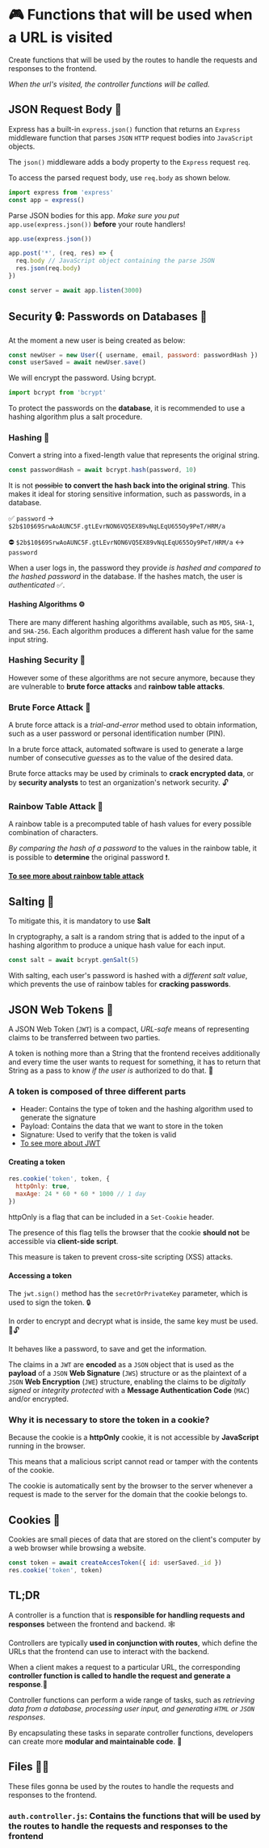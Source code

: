 # 🎮 Functions that will be used when a URL is visited

Create functions that will be used by the routes to handle the requests and responses to the frontend.

_When the url's visited, the controller functions will be called._

## JSON Request Body 📡

Express has a built-in `express.json()` function that returns an `Express` middleware function that parses `JSON` `HTTP` request bodies into `JavaScript` objects.

The `json()` middleware adds a body property to the `Express` request `req`.

To access the parsed request body, use `req.body` as shown below.

```js
import express from 'express'
const app = express()
```

Parse JSON bodies for this app. _Make sure you put_ `app.use(express.json())` **before** your route handlers!

```js
app.use(express.json())

app.post('*', (req, res) => {
  req.body // JavaScript object containing the parse JSON
  res.json(req.body)
})

const server = await app.listen(3000)
```

## Security 🔒: Passwords on Databases 🔐

At the moment a new user is being created as below:

```js
const newUser = new User({ username, email, password: passwordHash })
const userSaved = await newUser.save()
```

We will encrypt the password. Using bcrypt.

```js
import bcrypt from 'bcrypt'
```

To protect the passwords on the **database**, it is recommended to use a hashing algorithm plus a salt procedure.

### Hashing 📝

Convert a string into a fixed-length value that represents the original string.

```js
const passwordHash = await bcrypt.hash(password, 10)
```

It is not ~~possible~~ **to convert the hash back into the original string**. This makes it ideal for storing sensitive information, such as passwords, in a database.

✅ `password` -> `$2b$10$69SrwAoAUNC5F.gtLEvrNON6VQ5EX89vNqLEqU655Oy9PeT/HRM/a`

⛔ `$2b$10$69SrwAoAUNC5F.gtLEvrNON6VQ5EX89vNqLEqU655Oy9PeT/HRM/a` <-> `password`

When a user logs in, the password they provide _is hashed and compared to the hashed password_ in the database. If the hashes match, the user is _authenticated_ ✅.

#### Hashing Algorithms ⚙

There are many different hashing algorithms available, such as `MD5`, `SHA-1`, and `SHA-256`. Each algorithm produces a different hash value for the same input string.

### Hashing Security 🔐

However some of these algorithms are not secure anymore, because they are vulnerable to **brute force attacks** and **rainbow table attacks**.

### Brute Force Attack 🤖

A brute force attack is a _trial-and-error_ method used to obtain information, such as a user password or personal identification number (PIN).

In a brute force attack, automated software is used to generate a large number of consecutive _guesses_ as to the value of the desired data.

Brute force attacks may be used by criminals to **crack encrypted data**, or by **security analysts** to test an organization's network security. 🔓

### Rainbow Table Attack 🌈

A rainbow table is a precomputed table of hash values for every possible combination of characters.

_By comparing the hash of a password_ to the values in the rainbow table, it is possible to **determine** the original password ❗.

**[To see more about rainbow table attack](https://www.beyondidentity.com/glossary/rainbow-table-attack)**

## Salting 🧂

To mitigate this, it is mandatory to use **Salt**

In cryptography, a salt is a random string that is added to the input of a hashing algorithm to produce a unique hash value for each input.

```js
const salt = await bcrypt.genSalt(5)
```

With salting, each user's password is hashed with a _different salt value_, which prevents the use of rainbow tables for **cracking passwords**.

## JSON Web Tokens 📡

A JSON Web Token (`JWT`) is a compact, _URL-safe_ means of representing claims to be transferred between two parties.

A token is nothing more than a String that the frontend receives additionally and every time the user wants to request for something, it has to return that String as a pass to know _if the user is_ authorized to do that. 🏈

### A token is composed of three different parts

- Header: Contains the type of token and the hashing algorithm used to generate the signature
- Payload: Contains the data that we want to store in the token
- Signature: Used to verify that the token is valid
- [To see more about JWT](https://jwt.io/introduction)

#### Creating a token

```js
res.cookie('token', token, {
  httpOnly: true,
  maxAge: 24 * 60 * 60 * 1000 // 1 day
})
```

httpOnly is a flag that can be included in a `Set-Cookie` header.

The presence of this flag tells the browser that the cookie **should not** be accessible via **client-side script**.

This measure is taken to prevent cross-site scripting (XSS) attacks.

#### Accessing a token

The `jwt.sign()` method has the `secretOrPrivateKey` parameter, which is used to sign the token. 🔒

In order to encrypt and decrypt what is inside, the same key must be used. 🔑🔓

It behaves like a password, to save and get the information.

The claims in a `JWT` are **encoded** as a `JSON` object that is used as the **payload** of a `JSON` **Web Signature** (`JWS`) structure or as the plaintext of a `JSON` **Web Encryption** (`JWE`) structure, enabling the claims to be _digitally signed_ or _integrity protected_ with a **Message Authentication Code** (`MAC`) and/or encrypted.

### Why it is necessary to store the token in a cookie?

Because the cookie is a **httpOnly** cookie, it is not accessible by **JavaScript** running in the browser.

This means that a malicious script cannot read or tamper with the contents of the cookie.

The cookie is automatically sent by the browser to the server whenever a request is made to the server for the domain that the cookie belongs to.

## Cookies 🍪

Cookies are small pieces of data that are stored on the client's computer by a web browser while browsing a website.

```js
const token = await createAccesToken({ id: userSaved._id })
res.cookie('token', token)
```

## TL;DR

A controller is a function that is **responsible for handling requests and responses** between the frontend and backend. 🕸️

Controllers are typically **used in conjunction with routes**, which define the URLs that the frontend can use to interact with the backend.

When a client makes a request to a particular URL, the corresponding **controller function is called to handle the request and generate a response**.📡

Controller functions can perform a wide range of tasks, such as _retrieving data from a database, processing user input, and generating `HTML` or `JSON` responses_.

By encapsulating these tasks in separate controller functions, developers can create more **modular and maintainable code**. 🧩

## Files 📁📂

These files gonna be used by the routes to handle the requests and responses to the frontend.

### `auth.controller.js`: Contains the functions that will be used by the routes to handle the requests and responses to the frontend

```js

```
